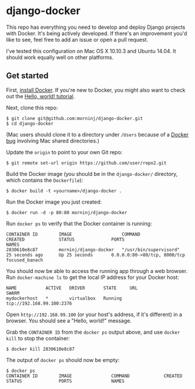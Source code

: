 # django-docker

This repo has everything you need to develop and deploy Django projects with Docker. It's being actively developed. If there's an improvement you'd like to see, feel free to add an issue or open a pull request.

I've tested this configuration on Mac OS X 10.10.3 and Ubuntu 14.04. It should work equally well on other platforms.

## Get started

First, [install Docker](https://docs.docker.com/installation/). If you're new to Docker, you might also want to check out the [Hello, world! tutorial](https://docs.docker.com/userguide/dockerizing/).

Next, clone this repo:

    $ git clone git@github.com:morninj/django-docker.git
    $ cd django-docker

(Mac users should clone it to a directory under `/Users` because of a [Docker bug](https://blog.docker.com/2014/10/docker-1-3-signed-images-process-injection-security-options-mac-shared-directories/) involving Mac shared directories.)

Update the `origin` to point to your own Git repo:

    $ git remote set-url origin https://github.com/user/repo2.git

Build the Docker image (you should be in the `django-docker/` directory, which contains the `Dockerfile`):

    $ docker build -t <yourname>/django-docker .

Run the Docker image you just created:

    $ docker run -d -p 80:80 morninj/django-docker

Run `docker ps` to verify that the Docker container is running:

    CONTAINER ID        IMAGE                   COMMAND                  CREATED             STATUS              PORTS                          NAMES
    2830610e8c87        morninj/django-docker   "/usr/bin/supervisord"   25 seconds ago      Up 25 seconds       0.0.0.0:80->80/tcp, 8000/tcp   focused_banach

You should now be able to access the running app through a web browser. Run `docker-machine ls` to get the local IP address for your Docker host:

    NAME           ACTIVE   DRIVER       STATE     URL                         SWARM
    mydockerhost   *        virtualbox   Running   tcp://192.168.99.100:2376

Open `http://192.168.99.100` (or your host's address, if it's different) in a browser. You should see a "Hello, world!" message.

Grab the `CONTAINER ID` from the `docker ps` output above, and use `docker kill` to stop the container:

    $ docker kill 2830610e8c87

The output of `docker ps` should now be empty:

    $ docker ps
    CONTAINER ID        IMAGE               COMMAND             CREATED             STATUS              PORTS               NAMES

